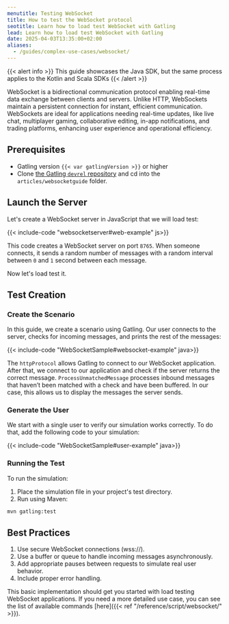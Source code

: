 ```yaml
---
menutitle: Testing WebSocket
title: How to test the WebSocket protocol
seotitle: Learn how to load test WebSocket with Gatling
lead: Learn how to load test WebSocket with Gatling
date: 2025-04-03T13:35:00+02:00
aliases:
  - /guides/complex-use-cases/websocket/
---
```


{{< alert info >}}
This guide showcases the Java SDK, but the same process applies to the Kotlin and Scala SDKs
{{< /alert >}}


WebSocket is a bidirectional communication protocol enabling real-time data exchange between clients and servers. Unlike HTTP, WebSockets maintain a persistent connection for instant, efficient communication. WebSockets are ideal for applications needing real-time updates, like live chat, multiplayer gaming, collaborative editing, in-app notifications, and trading platforms, enhancing user experience and operational efficiency.

## Prerequisites

- Gatling version `{{< var gatlingVersion >}}` or higher
- Clone [the Gatling `devrel` repository](https://github.com/gatling/devrel-projects) and cd into the `articles/websocketguide` folder.

## Launch the Server

Let's create a WebSocket server in JavaScript that we will load test:

{{< include-code "websocketserver#web-example" js>}}

This code creates a WebSocket server on port `8765`. When someone connects, it sends a random number of messages with a random interval between `0` and `1` second between each message. 

Now let's load test it.

## Test Creation

### Create the Scenario

In this guide, we create a scenario using Gatling. Our user connects to the server, checks for incoming messages, and prints the rest of the messages:

{{< include-code "WebSocketSample#websocket-example" java>}}

The `httpProtocol` allows Gatling to connect to our WebSocket application. After that, we connect to our application and check if the server returns the correct message. `ProcessUnmatchedMessage` processes inbound messages that haven’t been matched with a check and have been buffered. In our case, this allows us to display the messages the server sends.

### Generate the User

We start with a single user to verify our simulation works correctly. To do that, add the following code to your simulation:

{{< include-code "WebSocketSample#user-example" java>}}

### Running the Test

To run the simulation:

1. Place the simulation file in your project's test directory.
2. Run using Maven:

```bash
mvn gatling:test
```

## Best Practices

1. Use secure WebSocket connections (wss://).
2. Use a buffer or queue to handle incoming messages asynchronously.
3. Add appropriate pauses between requests to simulate real user behavior.
4. Include proper error handling.

This basic implementation should get you started with load testing WebSocket applications. If you need a more detailed use case, you can see the list of available commands [here]({{< ref "/reference/script/websocket/" >}}).
